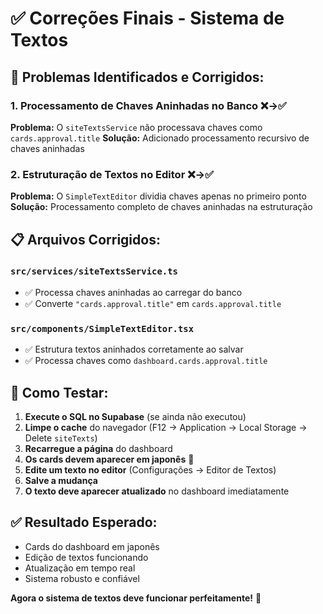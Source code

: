 # ✅ Correções Finais - Sistema de Textos

## 🔧 **Problemas Identificados e Corrigidos:**

### 1. **Processamento de Chaves Aninhadas no Banco** ❌→✅
**Problema:** O `siteTextsService` não processava chaves como `cards.approval.title`
**Solução:** Adicionado processamento recursivo de chaves aninhadas

### 2. **Estruturação de Textos no Editor** ❌→✅
**Problema:** O `SimpleTextEditor` dividia chaves apenas no primeiro ponto
**Solução:** Processamento completo de chaves aninhadas na estruturação

## 📋 **Arquivos Corrigidos:**

### `src/services/siteTextsService.ts`
- ✅ Processa chaves aninhadas ao carregar do banco
- ✅ Converte `"cards.approval.title"` em `cards.approval.title`

### `src/components/SimpleTextEditor.tsx`
- ✅ Estrutura textos aninhados corretamente ao salvar
- ✅ Processa chaves como `dashboard.cards.approval.title`

## 🎯 **Como Testar:**

1. **Execute o SQL no Supabase** (se ainda não executou)
2. **Limpe o cache** do navegador (F12 → Application → Local Storage → Delete `siteTexts`)
3. **Recarregue a página** do dashboard
4. **Os cards devem aparecer em japonês** 🎌
5. **Edite um texto no editor** (Configurações → Editor de Textos)
6. **Salve a mudança**
7. **O texto deve aparecer atualizado** no dashboard imediatamente

## ✅ **Resultado Esperado:**
- Cards do dashboard em japonês
- Edição de textos funcionando
- Atualização em tempo real
- Sistema robusto e confiável

**Agora o sistema de textos deve funcionar perfeitamente!** 🎉
